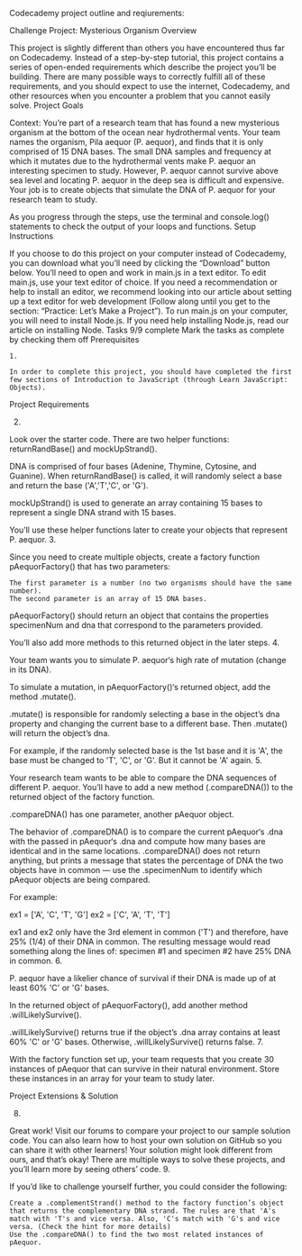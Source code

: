 Codecademy project outline and reqiurements: 

Challenge Project: Mysterious Organism
Overview

This project is slightly different than others you have encountered thus far on Codecademy. Instead of a step-by-step tutorial, this project contains a series of open-ended requirements which describe the project you’ll be building. There are many possible ways to correctly fulfill all of these requirements, and you should expect to use the internet, Codecademy, and other resources when you encounter a problem that you cannot easily solve.
Project Goals

Context: You’re part of a research team that has found a new mysterious organism at the bottom of the ocean near hydrothermal vents. Your team names the organism, Pila aequor (P. aequor), and finds that it is only comprised of 15 DNA bases. The small DNA samples and frequency at which it mutates due to the hydrothermal vents make P. aequor an interesting specimen to study. However, P. aequor cannot survive above sea level and locating P. aequor in the deep sea is difficult and expensive. Your job is to create objects that simulate the DNA of P. aequor for your research team to study.

As you progress through the steps, use the terminal and console.log() statements to check the output of your loops and functions.
Setup Instructions

If you choose to do this project on your computer instead of Codecademy, you can download what you’ll need by clicking the “Download” button below. You’ll need to open and work in main.js in a text editor. To edit main.js, use your text editor of choice. If you need a recommendation or help to install an editor, we recommend looking into our article about setting up a text editor for web development (Follow along until you get to the section: “Practice: Let’s Make a Project”). To run main.js on your computer, you will need to install Node.js. If you need help installing Node.js, read our article on installing Node.
Tasks
9/9 complete
Mark the tasks as complete by checking them off
Prerequisites

    1.

    In order to complete this project, you should have completed the first few sections of Introduction to JavaScript (through Learn JavaScript: Objects).

Project Requirements

2.

Look over the starter code. There are two helper functions: returnRandBase() and mockUpStrand().

DNA is comprised of four bases (Adenine, Thymine, Cytosine, and Guanine). When returnRandBase() is called, it will randomly select a base and return the base ('A','T','C', or 'G').

mockUpStrand() is used to generate an array containing 15 bases to represent a single DNA strand with 15 bases.

You’ll use these helper functions later to create your objects that represent P. aequor.
3.

Since you need to create multiple objects, create a factory function pAequorFactory() that has two parameters:

    The first parameter is a number (no two organisms should have the same number).
    The second parameter is an array of 15 DNA bases.

pAequorFactory() should return an object that contains the properties specimenNum and dna that correspond to the parameters provided.

You’ll also add more methods to this returned object in the later steps.
4.

Your team wants you to simulate P. aequor‘s high rate of mutation (change in its DNA).

To simulate a mutation, in pAequorFactory()‘s returned object, add the method .mutate().

.mutate() is responsible for randomly selecting a base in the object’s dna property and changing the current base to a different base. Then .mutate() will return the object’s dna.

For example, if the randomly selected base is the 1st base and it is 'A', the base must be changed to 'T', 'C', or 'G'. But it cannot be 'A' again.
5.

Your research team wants to be able to compare the DNA sequences of different P. aequor. You’ll have to add a new method (.compareDNA()) to the returned object of the factory function.

.compareDNA() has one parameter, another pAequor object.

The behavior of .compareDNA() is to compare the current pAequor‘s .dna with the passed in pAequor‘s .dna and compute how many bases are identical and in the same locations. .compareDNA() does not return anything, but prints a message that states the percentage of DNA the two objects have in common — use the .specimenNum to identify which pAequor objects are being compared.

For example:

ex1 = ['A', 'C', 'T', 'G']
ex2 = ['C', 'A', 'T', 'T']

ex1 and ex2 only have the 3rd element in common ('T') and therefore, have 25% (1/4) of their DNA in common. The resulting message would read something along the lines of: specimen #1 and specimen #2 have 25% DNA in common.
6.

P. aequor have a likelier chance of survival if their DNA is made up of at least 60% 'C' or 'G' bases.

In the returned object of pAequorFactory(), add another method .willLikelySurvive().

.willLikelySurvive() returns true if the object’s .dna array contains at least 60% 'C' or 'G' bases. Otherwise, .willLikelySurvive() returns false.
7.

With the factory function set up, your team requests that you create 30 instances of pAequor that can survive in their natural environment. Store these instances in an array for your team to study later.

Project Extensions & Solution

8.

Great work! Visit our forums to compare your project to our sample solution code. You can also learn how to host your own solution on GitHub so you can share it with other learners! Your solution might look different from ours, and that’s okay! There are multiple ways to solve these projects, and you’ll learn more by seeing others’ code.
9.

If you’d like to challenge yourself further, you could consider the following:

    Create a .complementStrand() method to the factory function’s object that returns the complementary DNA strand. The rules are that 'A's match with 'T's and vice versa. Also, 'C's match with 'G's and vice versa. (Check the hint for more details)
    Use the .compareDNA() to find the two most related instances of pAequor.

